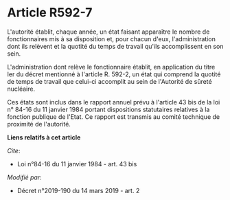 # Article R592-7

L'autorité établit, chaque année, un état faisant apparaître le nombre de fonctionnaires mis à sa disposition et, pour chacun
d'eux, l'administration dont ils relèvent et la quotité du temps de travail qu'ils accomplissent en son sein.

L'administration dont relève le fonctionnaire établit, en application du titre Ier du décret mentionné à l'article R. 592-2,
un état qui comprend la quotité de temps de travail que celui-ci accomplit au sein de l'Autorité de sûreté nucléaire.

Ces états sont inclus dans le rapport annuel prévu à l'article 43 bis de la loi n° 84-16 du 11 janvier 1984 portant
dispositions statutaires relatives à la fonction publique de l'Etat. Ce rapport est transmis au comité technique de proximité
de l'autorité.

**Liens relatifs à cet article**

_Cite_:

  - Loi n°84-16 du 11 janvier 1984 - art. 43 bis

_Modifié par_:

  - Décret n°2019-190 du 14 mars 2019 - art. 2
